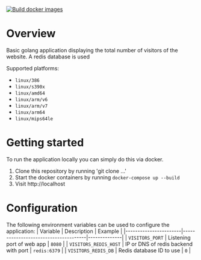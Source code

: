 [![Build docker images](https://github.com/clowa/visitors/actions/workflows/docker-test.yml/badge.svg)](https://github.com/clowa/visitors/actions/workflows/docker-test.yml)

# Overview

Basic golang application displaying the total number of visitors of the website. A redis database is used

Supported platforms:

- `linux/386`
- `linux/s390x`
- `linux/amd64`
- `linux/arm/v6`
- `linux/arm/v7`
- `linux/arm64`
- `linux/mips64le`

# Getting started

To run the application locally you can simply do this via docker.

1. Clone this repository by running 'git clone ...'
2. Start the docker containers by running `docker-compose up --build`
3. Visit http://localhost

# Configuration

The following environment variables can be used to configure the application:
| Variable | Description | Example |
|-----------------------|--------------------------------------|--------------|
| `VISITORS_PORT` | Listening port of web app | `8080` |
| `VISITORS_REDIS_HOST` | IP or DNS of redis backend with port | `redis:6379` |
| `VISITORS_REDIS_DB` | Redis database ID to use | `0` |
